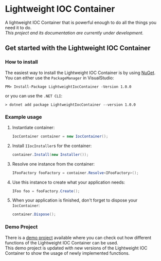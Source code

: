 # Lightweight IOC Container

A lightweight IOC Container that is powerful enough to do all the things you need it to do.  
*This project and its documentation are currently under development.*

## Get started with the Lightweight IOC Container

### How to install <!--TODO: Add links to wiki-->

The easiest way to install the Lightweight IOC Container is by using [NuGet](https://www.nuget.org/packages/LightweightIocContainer/).  
You can either use the `PackageManager` in VisualStudio:

```PM
PM> Install-Package LightweightIocContainer -Version 1.0.0
```

or you can use the `.NET CLI`:

```.net
> dotnet add package LightweightIocContainer --version 1.0.0
```

### Example usage

  1. Instantiate container:
  
      ```c#
      IocContainer container = new IocContainer();
      ```

  2. Install `IIocInstaller`s for the container:

      ```c#
      container.Install(new Installer());
      ```

  3. Resolve one instance from the container:

      ```c#
      IFooFactory fooFactory = container.Resolve<IFooFactory>();
      ```

  4. Use this instance to create what your application needs:

      ```c#
      IFoo foo = fooFactory.Create();
      ```

  5. When your application is finished, don't forget to dispose your `IocContainer`:

      ```c#
      container.Dispose();
      ```

### Demo Project

There is a [demo project][demoProjectLink] available where you can check out how different functions of the Lightweight IOC Container can be used.  
This demo project is updated with new versions of the Lightweight IOC Container to show the usage of newly implemented functions.

[demoProjectLink]: https://github.com/SimonG96/LightweightIocContainer_Example
